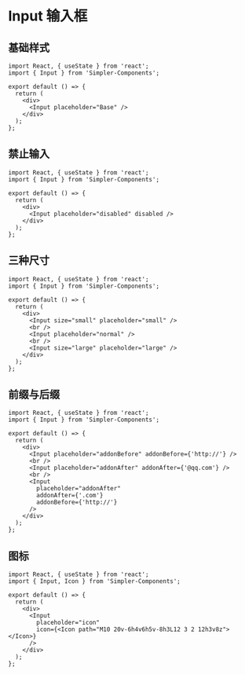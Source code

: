 <!--
 * @Author: 邱彦兮
 * @Date: 2021-10-12 15:22:55
 * @LastEditors: 邱彦兮
 * @LastEditTime: 2022-03-08 22:33:05
 * @FilePath: /Simpler-Components/docs/Input.md
-->

# Input 输入框

## 基础样式

```tsx
import React, { useState } from 'react';
import { Input } from 'Simpler-Components';

export default () => {
  return (
    <div>
      <Input placeholder="Base" />
    </div>
  );
};
```

## 禁止输入

```tsx
import React, { useState } from 'react';
import { Input } from 'Simpler-Components';

export default () => {
  return (
    <div>
      <Input placeholder="disabled" disabled />
    </div>
  );
};
```

## 三种尺寸

```tsx
import React, { useState } from 'react';
import { Input } from 'Simpler-Components';

export default () => {
  return (
    <div>
      <Input size="small" placeholder="small" />
      <br />
      <Input placeholder="normal" />
      <br />
      <Input size="large" placeholder="large" />
    </div>
  );
};
```

## 前缀与后缀

```tsx
import React, { useState } from 'react';
import { Input } from 'Simpler-Components';

export default () => {
  return (
    <div>
      <Input placeholder="addonBefore" addonBefore={'http://'} />
      <br />
      <Input placeholder="addonAfter" addonAfter={'@qq.com'} />
      <br />
      <Input
        placeholder="addonAfter"
        addonAfter={'.com'}
        addonBefore={'http://'}
      />
    </div>
  );
};
```

## 图标

```tsx
import React, { useState } from 'react';
import { Input, Icon } from 'Simpler-Components';

export default () => {
  return (
    <div>
      <Input
        placeholder="icon"
        icon={<Icon path="M10 20v-6h4v6h5v-8h3L12 3 2 12h3v8z"></Icon>}
      />
    </div>
  );
};
```

<API src='src/Input/dummy'></API>
